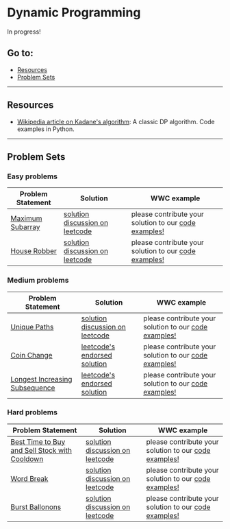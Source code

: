# Dynamic Programming

In progress!

## Go to:
 * [Resources](#resources)
 * [Problem Sets](#problem-sets)

___

## Resources

* [Wikipedia article on Kadane's algorithm](https://en.wikipedia.org/wiki/Maximum_subarray_problem#Kadane's_algorithm): A classic DP algorithm. Code examples in Python. 

___

## Problem Sets

### Easy problems
Problem Statement | Solution | WWC example
--- | --- | ---
[Maximum Subarray](https://leetcode.com/explore/featured/card/top-interview-questions-easy/97/dynamic-programming/566/) | [solution discussion on leetcode](https://leetcode.com/explore/featured/card/top-interview-questions-easy/97/dynamic-programming/566/discuss) | please contribute your solution to our [code examples!](https://github.com/elaguerta/wwcsf-algos/tree/master/code-examples/dynamic-programming)
[House Robber](https://leetcode.com/explore/featured/card/top-interview-questions-easy/97/dynamic-programming/576/) | [solution discussion on leetcode](https://leetcode.com/explore/featured/card/top-interview-questions-easy/97/dynamic-programming/576/discuss) | please contribute your solution to our [code examples!](https://github.com/elaguerta/wwcsf-algos/tree/master/code-examples/dynamic-programming)

### Medium problems
Problem Statement | Solution | WWC example
--- | --- | ---
[Unique Paths](https://leetcode.com/explore/interview/card/top-interview-questions-medium/111/dynamic-programming/808/) | [solution discussion on leetcode](https://leetcode.com/explore/interview/card/top-interview-questions-medium/111/dynamic-programming/808/discuss) | please contribute your solution to our [code examples!](https://github.com/elaguerta/wwcsf-algos/tree/master/code-examples/dynamic-programming)
[Coin Change](https://leetcode.com/explore/interview/card/top-interview-questions-medium/111/dynamic-programming/809/) | [leetcode's endorsed solution](https://leetcode.com/articles/coin-change/) | please contribute your solution to our [code examples!](https://github.com/elaguerta/wwcsf-algos/tree/master/code-examples/dynamic-programming)
[Longest Increasing Subsequence](https://leetcode.com/explore/interview/card/top-interview-questions-medium/111/dynamic-programming/810/) | [leetcode's endorsed solution](https://leetcode.com/articles/longest-increasing-subsequence/) | please contribute your solution to our [code examples!](https://github.com/elaguerta/wwcsf-algos/tree/master/code-examples/dynamic-programming)

### Hard problems
Problem Statement | Solution | WWC example
--- | --- | ---
[Best Time to Buy and Sell Stock with Cooldown](https://leetcode.com/explore/interview/card/top-interview-questions-hard/121/dynamic-programming/862/) | [solution discussion on leetcode](https://leetcode.com/explore/interview/card/top-interview-questions-hard/121/dynamic-programming/862/discuss) | please contribute your solution to our [code examples!](https://github.com/elaguerta/wwcsf-algos/tree/master/code-examples/dynamic-programming)
[Word Break](https://leetcode.com/explore/interview/card/top-interview-questions-hard/121/dynamic-programming/864/) | [solution discussion on leetcode](https://leetcode.com/explore/interview/card/top-interview-questions-hard/121/dynamic-programming/864/discuss) | please contribute your solution to our [code examples!](https://github.com/elaguerta/wwcsf-algos/tree/master/code-examples/dynamic-programming)
[Burst Ballonons](https://leetcode.com/explore/interview/card/top-interview-questions-hard/121/dynamic-programming/866/) | [solution discussion on leetcode](https://leetcode.com/explore/interview/card/top-interview-questions-hard/121/dynamic-programming/866/discuss) | please contribute your solution to our [code examples!](https://github.com/elaguerta/wwcsf-algos/tree/master/code-examples/dynamic-programming)
